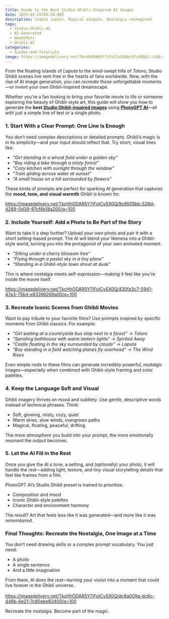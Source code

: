 ```yaml
---
title: Guide to the Best Studio Ghibli-Inspired AI Images
date: 2025-03-25T05:34:00Z
description: Simple inputs. Magical outputs. Nostalgia reimagined.
tags:
  - Studio-Ghibli-AI
  - AI-Generated
  - Headshots
  - Ghibli-AI
categories:
  - Guides-and-Tutorials
image: https://imagedelivery.net/TkcHhODAR5Y7jFoICvSX0Q/d7cd8bb2-c350-46ed-2420-9ff61933a000/q=100,fit=crop,width=512,height=475
---
```

From the floating islands of *Laputa* to the wind-swept hills of *Totoro*, Studio Ghibli scenes live rent-free in the hearts of fans worldwide. Now, with the rise of AI image generation, you can *recreate* those unforgettable moments—or invent your own Ghibli-inspired dreamscape.

Whether you're a fan looking to bring your favorite movie to life or someone exploring the beauty of Ghibli-style art, this guide will show you how to generate the **best [Studio Ghibli-inspired images](https://photogptai.com/presets/studio_ghibli)** using **[PhotoGPT AI](https://www.photogptai.com/)**—all with just a simple line of text or a single photo.

### **1. Start With a Clear Prompt: One Line Is Enough**

You don’t need complex descriptions or detailed prompts. Ghibli’s magic is in its simplicity—and your input should reflect that. Try short, visual lines like:

* *"Girl standing in a wheat field under a golden sky"*
* *"Boy riding a bike through a misty forest"*
* *"Cozy kitchen with sunlight through the window"*
* *"Train gliding across water at sunset"*
* *"A small house on a hill surrounded by flowers"*

These kinds of prompts are perfect for sparking AI generation that captures the **mood, tone, and visual warmth** Ghibli is known for.

<https://imagedelivery.net/TkcHhODAR5Y7jFoICvSX0Q/9c8505bb-528d-4289-0d39-97cf4b18a200/q=100>

### **2. Include Yourself: Add a Photo to Be Part of the Story**

Want to take it a step further? Upload your own photo and pair it with a short setting-based prompt. The AI will blend your likeness into a Ghibli-style world, turning you into the protagonist of your own animated moment.

* *"Sitting under a cherry blossom tree"*
* *"Flying through a pastel sky in a tiny plane"*
* *"Standing in a Ghibli-style town street at dusk"*

This is where nostalgia meets self-expression—making it feel like you're inside the movie itself.

<https://imagedelivery.net/TkcHhODAR5Y7jFoICvSX0Q/430fa3c7-5941-47a3-75bd-e83396269a00/q=100>

### **3. Recreate Iconic Scenes from Ghibli Movies**

Want to pay tribute to your favorite films? Use prompts inspired by specific moments from Ghibli classics. For example:

* *"Girl waiting at a countryside bus stop next to a forest" → Totoro*
* *"Spiraling bathhouse with warm lantern lights" → Spirited Away*
* *"Castle floating in the sky surrounded by clouds" → Laputa*
* *"Boy standing in a field watching planes fly overhead" → The Wind Rises*

Even simple nods to these films can generate incredibly powerful, nostalgic images—especially when combined with Ghibli-style framing and color palettes.

### **4. Keep the Language Soft and Visual**

Ghibli imagery thrives on mood and subtlety. Use gentle, descriptive words instead of technical phrases. Think:

* Soft, glowing, misty, cozy, quiet
* Warm skies, slow winds, overgrown paths
* Magical, floating, peaceful, drifting

The more *atmosphere* you build into your prompt, the more emotionally resonant the output becomes.

### **5. Let the AI Fill in the Rest**

Once you give the AI a tone, a setting, and (optionally) your photo, it will handle the rest—adding light, texture, and tiny visual storytelling details that feel like frames from a film.

PhotoGPT AI’s Studio Ghibli preset is trained to prioritize:

* Composition and mood
* Iconic Ghibli-style palettes
* Character and environment harmony

The result? Art that feels less like it was generated—and more like it was *remembered*.

### **Final Thoughts: Recreate the Nostalgia, One Image at a Time**

You don’t need drawing skills or a complex prompt vocabulary. You just need:

* A photo
* A single sentence
* And a little imagination

From there, AI does the rest—turning your vision into a moment that could live forever in the Ghibli universe.\
\
<https://imagedelivery.net/TkcHhODAR5Y7jFoICvSX0Q/dc8a009a-dc6c-448b-6e21-7c80ebe82400/q=100>[](https://www.photogptai.com/presets/ghibli)

[](https://www.photogptai.com/presets/ghibli)Recreate the nostalgia. Become part of the magic.
